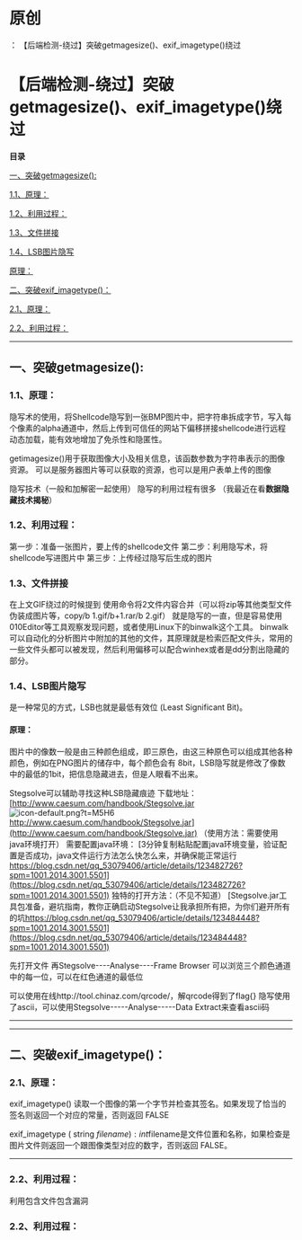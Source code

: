 # 原创
：  【后端检测-绕过】突破getmagesize()、exif_imagetype()绕过

# 【后端检测-绕过】突破getmagesize()、exif_imagetype()绕过

**目录**

[一、突破getmagesize():](#%E7%AA%81%E7%A0%B4getmagesize%28%29%3A)

[1.1、原理：](#1.1%E3%80%81%E5%8E%9F%E7%90%86%EF%BC%9A)

[1.2、利用过程：](#1.2%E3%80%81%E5%88%A9%E7%94%A8%E8%BF%87%E7%A8%8B%EF%BC%9A)

[1.3、文件拼接](#%E6%96%87%E4%BB%B6%E6%8B%BC%E6%8E%A5)

[1.4、LSB图片隐写](#LSB%E5%9B%BE%E7%89%87%E9%9A%90%E5%86%99)

[原理：](#%E5%8E%9F%E7%90%86%EF%BC%9A)

[二、突破exif_imagetype()：](#%E7%AA%81%E7%A0%B4exif_imagetype%28%29%EF%BC%9A)

[2.1、原理：](#2.1%E3%80%81%E5%8E%9F%E7%90%86%EF%BC%9A)

[2.2、利用过程：](#2.2%E3%80%81%E5%88%A9%E7%94%A8%E8%BF%87%E7%A8%8B%EF%BC%9A)

---


## 一、突破getmagesize():

> 
<h3>1.1、原理：</h3>
隐写术的使用，将Shellcode隐写到一张BMP图片中，把字符串拆成字节，写入每个像素的alpha通道中，然后上传到可信任的网站下偏移拼接shellcode进行远程动态加载，能有效地增加了免杀性和隐匿性。

getimagesize()用于获取图像大小及相关信息，该函数参数为字符串表示的图像资源。
可以是服务器图片等可以获取的资源，也可以是用户表单上传的图像



隐写技术（一般和加解密一起使用）
隐写的利用过程有很多
（我最近在看**数据隐藏技术揭秘**）




> 
<h3>1.2、利用过程：</h3>
第一步：准备一张图片，要上传的shellcode文件
第二步：利用隐写术，将shellcode写进图片中
第三步：上传经过隐写后生成的图片


> 
<h3>1.3、文件拼接</h3>
在上文GIF绕过的时候提到
使用命令将2文件内容合并（可以将zip等其他类型文件伪装成图片等，copy/b 1.gif/b+1.rar/b 2.gif）
就是隐写的一直，但是容易使用010Editor等工具观察发现问题，或者使用Linux下的binwalk这个工具。
binwalk可以自动化的分析图片中附加的其他的文件，其原理就是检索匹配文件头，常用的一些文件头都可以被发现，然后利用偏移可以配合winhex或者是dd分割出隐藏的部分。


> 
<h3>1.4、LSB图片隐写</h3>
是一种常见的方式，LSB也就是最低有效位 (Least Significant Bit)。
<h4>原理：</h4>
图片中的像数一般是由三种颜色组成，即三原色，由这三种原色可以组成其他各种颜色，例如在PNG图片的储存中，每个颜色会有 8bit，LSB隐写就是修改了像数中的最低的1bit，把信息隐藏进去，但是人眼看不出来。

Stegsolve可以辅助寻找这种LSB隐藏痕迹
下载地址：
[http://www.caesum.com/handbook/Stegsolve.jar<img alt="icon-default.png?t=M5H6" src="https://csdnimg.cn/release/blog_editor_html/release2.1.4/ckeditor/plugins/CsdnLink/icons/icon-default.png?t=M5H6"/>http://www.caesum.com/handbook/Stegsolve.jar](http://www.caesum.com/handbook/Stegsolve.jar)
（使用方法：需要使用java环境打开）
需要配置java环境：
[3分钟复制粘贴配置java环境变量，验证配置是否成功，java文件运行方法怎么快怎么来，并确保能正常运行<img alt="" src="https://g.csdnimg.cn/static/logo/favicon32.ico"/>https://blog.csdn.net/qq_53079406/article/details/123482726?spm=1001.2014.3001.5501](https://blog.csdn.net/qq_53079406/article/details/123482726?spm=1001.2014.3001.5501)
独特的打开方法：（不见不知道）
[Stegsolve.jar工具包准备，避坑指南，教你正确启动Stegsolve让我承担所有把，为你们避开所有的坑<img alt="" src="https://g.csdnimg.cn/static/logo/favicon32.ico"/>https://blog.csdn.net/qq_53079406/article/details/123484448?spm=1001.2014.3001.5501](https://blog.csdn.net/qq_53079406/article/details/123484448?spm=1001.2014.3001.5501)



先打开文件
再Stegsolve----Analyse----Frame Browser
可以浏览三个颜色通道中的每一位，可以在红色通道的最低位



可以使用在线http://tool.chinaz.com/qrcode/，解qrcode得到了flag{}
隐写使用了ascii，可以使用Stegsolve-----Analyse-----Data Extract来查看ascii码






---


---


## 二、突破exif_imagetype()：

> 
<h3>2.1、原理：</h3>
exif_imagetype() 读取一个图像的第一个字节并检查其签名。如果发现了恰当的签名则返回一个对应的常量，否则返回 FALSE

exif_imagetype ( string $filename ) : int
 $filename是文件位置和名称，如果检查是图片文件则返回一个跟图像类型对应的数字，否则返回 FALSE。
<hr/>
<h3>2.2、利用过程：</h3>
利用包含文件包含漏洞




### 2.2、利用过程：
